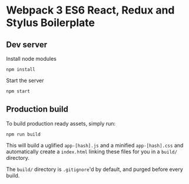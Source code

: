 # Webpack 3 ES6 React, Redux and Stylus Boilerplate

## Dev server
	
Install node modules

	npm install
	
Start the server

	npm start

	

## Production build

To build production ready assets, simply run:

	npm run build
	
This will build a uglified `app-[hash].js` and a minified `app-[hash].css` and automatically create a `index.html` linking these files for you in a `build/` directory.

The `build/` directory is `.gitignore`'d by default, and purged before every build.

